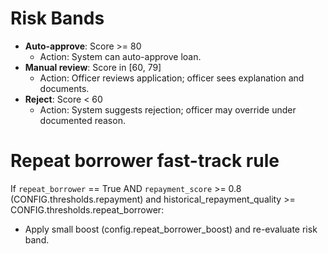 # Risk Bands

- **Auto-approve**: Score >= 80  
  - Action: System can auto-approve loan.
- **Manual review**: Score in [60, 79]  
  - Action: Officer reviews application; officer sees explanation and documents.
- **Reject**: Score < 60  
  - Action: System suggests rejection; officer may override under documented reason.

# Repeat borrower fast-track rule
If `repeat_borrower` == True AND `repayment_score` >= 0.8 (CONFIG.thresholds.repayment) and historical_repayment_quality >= CONFIG.thresholds.repeat_borrower:
- Apply small boost (config.repeat_borrower_boost) and re-evaluate risk band.

